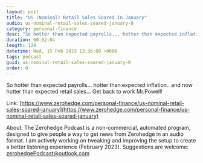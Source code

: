 ```yaml
---
layout: post
title: "US (Nominal) Retail Sales Soared In January"
audio: us-nominal-retail-sales-soared-january-0
category: personal-finance
desc: "So hotter than expected payrolls... hotter than expected inflation.. and now hotter than expected retail sales... Get back to work Mr.Powell!"
duration: 00:02:04
length: 124
datetime: Wed, 15 Feb 2023 13:36:00 +0000
tags: podcast
guid: us-nominal-retail-sales-soared-january-0
order: 0
---
```

So hotter than expected payrolls... hotter than expected inflation.. and now hotter than expected retail sales... Get back to work Mr.Powell!

Link: [https://www.zerohedge.com/personal-finance/us-nominal-retail-sales-soared-january](https://www.zerohedge.com/personal-finance/us-nominal-retail-sales-soared-january)

About: The Zerohedge Podcast is a non-commercial, automated program, designed to give people a way to get news from Zerohedge in an audio format.  I am actively working on tweaking and improving the setup to create a better listening experience (February 2023).  Suggestions are welcome: [zerohedgePodcast@outlook.com](mailto:zerohedgePodcast@outlook.com)